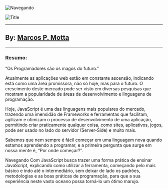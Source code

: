 ![Navegando](https://i.imgur.com/DBSqBYG.png)

![Title](https://i.imgur.com/qVwEbnN.png)

***

## By: [Marcos P. Motta](https://github.com/marcosmtt)

***

### Resumo:

   “Os Programadores são os magos do futuro.”

   Atualmente as aplicações web estão em constante ascensão, indicando está como uma área promissora, não só hoje, mas para o futuro. O crescimento deste mercado pode ser visto em diversas pesquisas que mostram a popularidade de áreas de desenvolvimento e linguagens de programação.
	
   Hoje, JavaScript é uma das linguagens mais populares do mercado, trazendo uma imensidão de Frameworks e ferramentas que facilitam, agilizam e otimizam o processo de desenvolvimento de uma aplicação, permitindo criar praticamente qualquer coisa, como sites, aplicativos, jogos, pode ser usado no lado do servidor (Server-Side) e muito mais.

   Sabemos que nem sempre é fácil começar em uma linguagem nova quando estamos aprendendo a programar, e a primeira pergunta que surge em nossa mente é, “Por onde começar?”.
	
   Navegando Com JavaScript busca trazer uma forma prática de ensinar JavaScript, explicando como utilizar a ferramenta, começando pelo mais básico e indo até o intermediário, sem deixar de lado os padrões, metodologias e as boas práticas de programação, para que a sua experiência neste vasto oceano possa torná-lo um ótimo marujo.
